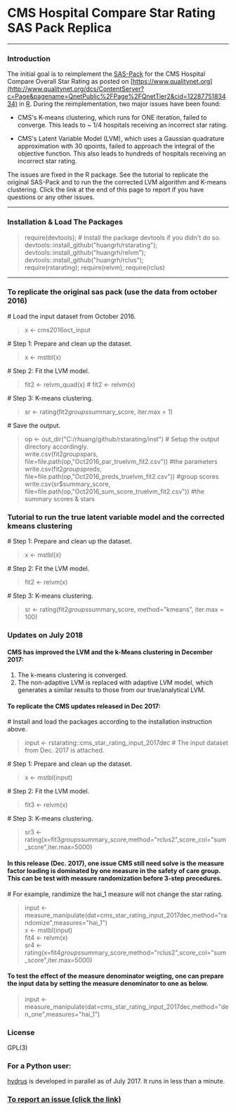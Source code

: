 # CMS Hospital Compare Star Rating SAS Pack Replica   

-----
### Introduction  
The initial goal is to reimplement the [SAS-Pack](http://www.qualitynet.org/dcs/ContentServer?c=Page&pagename=QnetPublic%2FPage%2FQnetTier3&cid=1228775958130) for the CMS Hospital Compare Overall Star Rating as posted on [https://www.qualitynet.org](http://www.qualitynet.org/dcs/ContentServer?c=Page&pagename=QnetPublic%2FPage%2FQnetTier2&cid=1228775183434) in [R](https://cran.r-project.org/). During the reimplementation, two major issues have been found: 

- CMS's K-means clustering, which runs for ONE iteration, failed to converge.  This leads to ~ 1/4 hospitals receiving an incorrect star rating.

- CMS's Latent Variable Model (LVM), which uses a Gaussian quadrature approximation with 30 qpoints, failed to approach the integral of the objective function. This also leads to hundreds of hospitals receiving an incorrect star rating. 

The issues are fixed in the R package. See the tutorial to replicate the original SAS-Pack and to run the the corrected LVM algorithm and K-means clustering. Click the link at the end of this page to report if you have questions or any other issues. 

-----
### Installation & Load The Packages      
 
> require(devtools);  # Install the package devtools if you didn't do so.     
> devtools::install_github("huangrh/rstarating");     
> devtools::install_github("huangrh/relvm");    
> devtools::install_github("huangrh/rclus");    
> require(rstarating); require(relvm); require(rclus)    

-----
### To replicate the original sas pack (use the data from october 2016) 
\# Load the input dataset from October 2016.   
> x <- cms2016oct_input

\# Step 1: Prepare and clean up the dataset.   
> x <- mstbl(x)   

\# Step 2: Fit the LVM model.    
> fit2 <-  relvm_quad(x) # fit2 <-   relvm(x)  

\# Step 3: K-means clustering.   
> sr <- rating(fit2$groups$summary_score, iter.max = 1)

\# Save the output.       
> op <- out_dir("C:/rhuang/github/rstarating/inst")           # Setup the output directory accordingly.   
> write.csv(fit2$groups$pars,  file=file.path(op,"Oct2016_par_truelvm_fit2.csv"))       #the parameters   
> write.csv(fit2$groups$preds, file=file.path(op,"Oct2016_preds_truelvm_fit2.csv"))     #group scores           
> write.csv(sr$summary_score,  file=file.path(op,"Oct2016_sum_score_truelvm_fit2.csv")) #the summary scores & stars    

### Tutorial to run the true latent variable model and the corrected kmeans clustering 

\# Step 1: Prepare and clean up the dataset.   
> x <- mstbl(x)   

\# Step 2: Fit the LVM model.    
> fit2 <-   relvm(x)  

\# Step 3: K-means clustering.   
> sr <- rating(fit2$groups$summary_score, method="kmeans", iter.max = 100)

### Updates on July 2018 

#### CMS has improved the LVM and the k-Means clustering in December 2017:   

1. The k-means clustering is converged.   
2. The non-adaptive LVM is replaced with adaptive LVM model, which generates a similar results to those from our true/analytical LVM.   

#### To replicate the CMS updates released in Dec 2017: 

\# Install and load the packages according to the installation instruction above.     
> input <- rstarating::cms_star_rating_input_2017dec # The input dataset from Dec. 2017 is attached.

\# Step 1: Prepare and clean up the dataset.     
> x     <- mstbl(input)

\# Step 2: Fit the LVM model.
> fit3 <- relvm(x)

\# Step 3: K-means clustering. 
> sr3  <- rating(x=fit3$groups$summary_score,method="rclus2",score_col="sum_score",iter.max=5000)

#### In this release (Dec. 2017), one issue CMS still need solve is the measure factor loading is dominated by one measure in the safety of care group. This can be test with measure randomization before 3-step precedures.   
\# For example, randimize the hai_1 measure will not change the star rating.   
> input <- measure_manipulate(dat=cms_star_rating_input_2017dec,method="randomize",measures="hai_1")  
> x     <- mstbl(input)  
> fit4  <- relvm(x)  
> sr4   <- rating(x=fit4$groups$summary_score,method="rclus2",score_col="sum_score",iter.max=5000)  

#### To test the effect of the measure denominator weigting, one can prepare the input data by setting the measure denominator to one as below.   
> input <- measure_manipulate(dat=cms_star_rating_input_2017dec,method="den_one",measures="hai_1")  


### License
GPL(3)

### For a Python user:
[hydrus](https://github.com/mark-r-g/hydrus) is developed in parallel as of July 2017. It runs in less than a minute. 

### [To report an issue (click the link)](https://github.com/huangrh/rstarating/issues/new)
